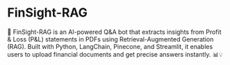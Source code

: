 # FinSight-RAG
🚀 FinSight-RAG is an AI-powered Q&amp;A bot that extracts insights from Profit &amp; Loss (P&amp;L) statements in PDFs using Retrieval-Augmented Generation (RAG). Built with Python, LangChain, Pinecone, and Streamlit, it enables users to upload financial documents and get precise answers instantly. 📊💡
